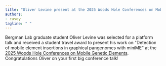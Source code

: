 ```yaml
---
title: "Oliver Levine present at the 2025 Woods Hole Conferences on Mobile Genetic Elements"
authors:
- casey
tagline: " "
---
```

Bergman Lab graduate student Oliver Levine was selected for a platform talk and received a student travel award to present his work on "Detection of mobile element insertions in graphical pangenomes with miniME" at the [2025 Woods Hole Conferences on Mobile Genetic Elements](https://www.eventsquid.com/event.cfm?event_id=28372). Congratulations Oliver on your first big conference talk!